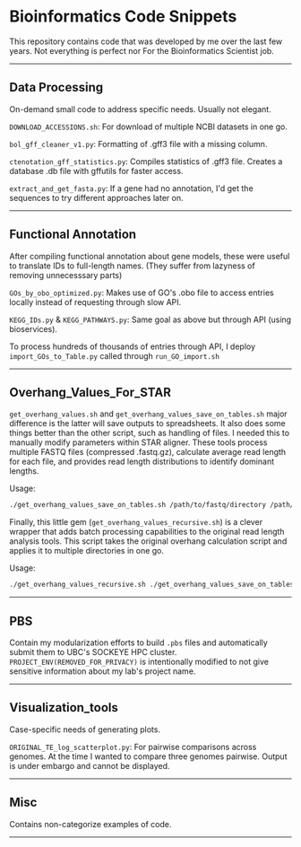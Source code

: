 # Bioinformatics Code Snippets

This repository contains code that was developed by me over the last few years. Not everything is perfect nor For the Bioinformatics Scientist job.

---
## Data Processing

On-demand small code to address specific needs. Usually not elegant.

`DOWNLOAD_ACCESSIONS.sh`: For download of multiple NCBI datasets in one go.

`bol_gff_cleaner_v1.py`: Formatting of .gff3 file with a missing column.

`ctenotation_gff_statistics.py`: Compiles statistics of .gff3 file. Creates a database .db file with gffutils for faster access. 

`extract_and_get_fasta.py`: If a gene had no annotation, I'd get the sequences to try different approaches later on.

---
## Functional Annotation

After compiling functional annotation about gene models, these were useful to translate IDs to full-length names. (They suffer from lazyness of removing unnecesssary parts)

`GOs_by_obo_optimized.py`: Makes use of GO's .obo file to access entries locally instead of requesting through slow API.

`KEGG_IDs.py` & `KEGG_PATHWAYS.py`: Same goal as above but through API (using bioservices).

To process hundreds of thousands of entries through API, I deploy `import_GOs_to_Table.py` called through `run_GO_import.sh`

---
## Overhang_Values_For_STAR
	
`get_overhang_values.sh` and `get_overhang_values_save_on_tables.sh` major difference is the latter will save outputs to spreadsheets. It also does some things better than the other script, such as handling of files. I needed this to manually modify parameters within STAR aligner. These tools process multiple FASTQ files (compressed .fastq.gz), calculate average read length for each file, and provides read length distributions to identify dominant lengths.

Usage:

```bash
./get_overhang_values_save_on_tables.sh /path/to/fastq/directory /path/to/output/directory
```

Finally, this little gem (`get_overhang_values_recursive.sh`) is a clever wrapper that adds batch processing capabilities to the original read length analysis tools. This script takes the original overhang calculation script and applies it to multiple directories in one go.

Usage:

```bash
./get_overhang_values_recursive.sh ./get_overhang_values_save_on_tables.sh /path/to/dataset1 /path/to/dataset2 /path/to/dataset3
```

---

## PBS

Contain my modularization efforts to build `.pbs` files and automatically submit them to UBC's SOCKEYE HPC cluster. `PROJECT_ENV(REMOVED_FOR_PRIVACY)` is intentionally modified to not give sensitive information about my lab's project name.

---

## Visualization_tools

Case-specific needs of generating plots.

`ORIGINAL_TE_log_scatterplot.py`: For pairwise comparisons across genomes. At the time I wanted to compare three genomes pairwise. Output is under embargo and cannot be displayed.

---

## Misc

Contains non-categorize examples of code.

---
 
